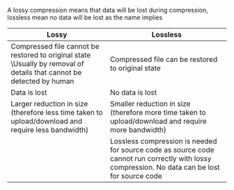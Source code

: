 
A lossy compression means that data will be lost during compression, lossless mean no data will be lost as the name implies

|Lossy|Lossless|
|---|---|
|Compressed file cannot be restored to original state <br> \Usually by removal of details that cannot be detected by human|Compressed file can be restored to original state|
|Data is lost|No data is lost|
|Larger reduction in size (therefore less time taken to upload/download and require less bandwidth)|Smaller reduction in size (therefore more time taken to upload/download and require more bandwidth)|
||Lossless compression is needed for source code as source code cannot run correctly with lossy compression. No data can be lost for source code|
